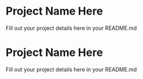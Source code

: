 # Project Name Here
Fill out your project details here in your README.md
# Project Name Here
Fill out your project details here in your README.md
